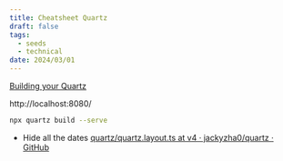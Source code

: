 ```yaml
---
title: Cheatsheet Quartz
draft: false
tags:
  - seeds
  - technical
date: 2024/03/01
---
```


[Building your Quartz](https://quartz.jzhao.xyz/build) 

http://localhost:8080/

```bash
npx quartz build --serve
```


- Hide all the dates [quartz/quartz.layout.ts at v4 · jackyzha0/quartz · GitHub](https://github.com/jackyzha0/quartz/blob/v4/quartz.layout.ts#L21)

